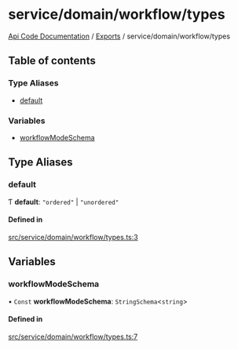 # service/domain/workflow/types
 
[Api Code Documentation](../README.md) / [Exports](../modules.md) / service/domain/workflow/types

## Table of contents

### Type Aliases

- [default](service_domain_workflow_types.md#default)

### Variables

- [workflowModeSchema](service_domain_workflow_types.md#workflowmodeschema)

## Type Aliases

### default

Ƭ **default**: ``"ordered"`` \| ``"unordered"``

#### Defined in

[src/service/domain/workflow/types.ts:3](https://github.com/openkfw/TruBudget/blob/90402cb/api/src/service/domain/workflow/types.ts#L3)

## Variables

### workflowModeSchema

• `Const` **workflowModeSchema**: `StringSchema`\<`string`\>

#### Defined in

[src/service/domain/workflow/types.ts:7](https://github.com/openkfw/TruBudget/blob/90402cb/api/src/service/domain/workflow/types.ts#L7)
